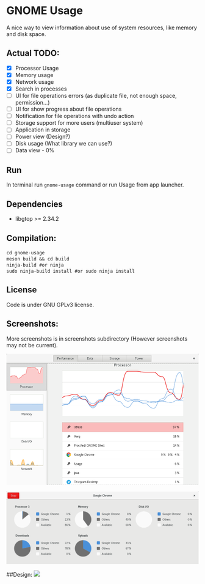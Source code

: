 # GNOME Usage

A nice way to view information about use of system resources, like memory and disk space.

## Actual TODO:
- [x] Processor Usage
- [x] Memory usage
- [x] Network usage
- [x] Search in processes 
- [ ] UI for file operations errors (as duplicate file, not enough space, permission...)
- [ ] UI for show progress about file operations
- [ ] Notification for file operations with undo action
- [ ] Storage support for more users (multiuser system)
- [ ] Application in storage 
- [ ] Power view (Design?)
- [ ] Disk usage (What library we can use?)
- [ ] Data view - 0%

## Run
In terminal run ```gnome-usage``` command or run Usage from app launcher.

## Dependencies
- libgtop >= 2.34.2

## Compilation:
```
cd gnome-usage
meson build && cd build
ninja-build #or ninja
sudo ninja-build install #or sudo ninja install
```

## License
Code is under GNU GPLv3 license.

## Screenshots:
More screenshots is in screenshots subdirectory (However screenshots may not be current).

![Screenshot](screenshots/screenshot11.png?raw=true )

![Screenshot](screenshots/screenshot10.png?raw=true )

##Design:
<img src="https://raw.githubusercontent.com/gnome-design-team/gnome-mockups/master/usage/usage-wires.png">

